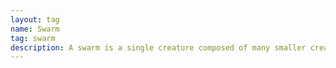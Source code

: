 ```yaml
---
layout: tag
name: Swarm
tag: swarm
description: A swarm is a single creature composed of many smaller creatures, such as insects or rats, that act as one entity and can occupy the same space as other creatures.
---
```

